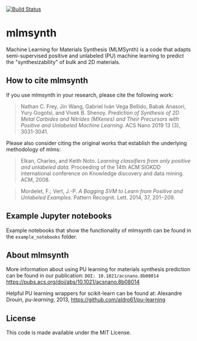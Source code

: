 [![Build Status](https://travis-ci.com/ncfrey/mlmsynth.svg?branch=master)](https://travis-ci.com/ncfrey/mlmsynth)

# mlmsynth
Machine Learning for Materials Synthesis (MLMSynth) is a code that adapts semi-supervised positive and unlabeled (PU) machine learning to predict the "synthesizability" of bulk and 2D materials. 

## How to cite mlmsynth
If you use mlmsynth in your research, please cite the following work:
  
> Nathan C. Frey, Jin Wang, Gabriel Iván Vega Bellido, Babak Anasori, Yury Gogotsi, and Vivek B. Shenoy. *Prediction of Synthesis of 2D   Metal Carbides and Nitrides (MXenes) and Their Precursors with Positive and Unlabeled Machine Learning.* ACS Nano 2019 13 (3), 3031-3041.
  
Please also consider citing the original works that establish the underlying methodology of mlms:

> Elkan, Charles, and Keith Noto. *Learning classifiers from only positive and unlabeled data.* Proceeding of the 14th ACM SIGKDD international conference on Knowledge discovery and data mining. ACM, 2008.
  
> Mordelet, F.; Vert, J.-P. *A Bagging SVM to Learn from Positive and Unlabeled Examples.* Pattern Recognit. Lett. 2014, 37, 201−209.

## Example Jupyter notebooks
Example notebooks that show the functionality of mlmsynth can be found in the `example_notebooks` folder.

## About mlmsynth
More information about using PU learning for materials synthesis prediction can be found in our publication: `DOI: 10.1021/acsnano.8b08014` https://pubs.acs.org/doi/abs/10.1021/acsnano.8b08014

Helpful PU learning wrappers for scikit-learn can be found at: Alexandre Drouin, *pu-learning*, 2013, https://github.com/aldro61/pu-learning 
 
## License
This code is made available under the MIT License.

